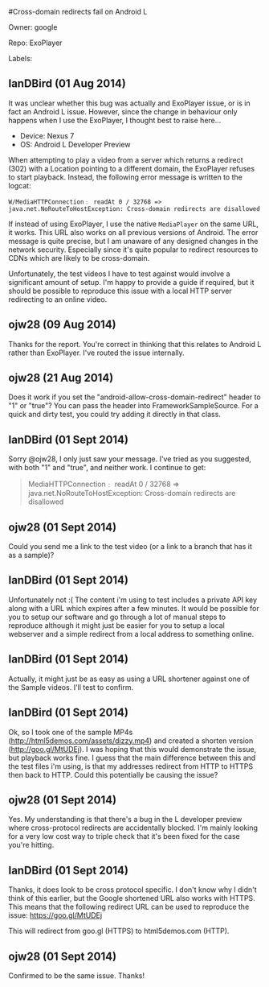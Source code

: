 #Cross-domain redirects fail on Android L

Owner: google

Repo: ExoPlayer

Labels: 

## IanDBird (01 Aug 2014)

It was unclear whether this bug was actually and ExoPlayer issue, or is in fact an Android L issue. However, since the change in behaviour only happens when I use the ExoPlayer, I thought best to raise here...
- Device: Nexus 7
- OS: Android L Developer Preview

When attempting to play a video from a server which returns a redirect (302) with a Location pointing to a different domain, the ExoPlayer refuses to start playback. Instead, the following error message is written to the logcat:

```
W/MediaHTTPConnection﹕ readAt 0 / 32768 => java.net.NoRouteToHostException: Cross-domain redirects are disallowed
```

If instead of using ExoPlayer, I use the native `MediaPlayer` on the same URL, it works. This URL also works on all previous versions of Android. The error message is quite precise, but I am unaware of any designed changes in the network security. Especially since it's quite popular to redirect resources to CDNs which are likely to be cross-domain.

Unfortunately, the test videos I have to test against would involve a significant amount of setup. I'm happy to provide a guide if required, but it should be possible to reproduce this issue with a local HTTP server redirecting to an online video.


## ojw28 (09 Aug 2014)

Thanks for the report. You're correct in thinking that this relates to Android L rather than ExoPlayer. I've routed the issue internally.


## ojw28 (21 Aug 2014)

Does it work if you set the "android-allow-cross-domain-redirect" header to "1" or "true"? You can pass the header into FrameworkSampleSource. For a quick and dirty test, you could try adding it directly in that class.


## IanDBird (01 Sept 2014)

Sorry @ojw28, I only just saw your message. I've tried as you suggested, with both "1" and "true", and neither work. I continue to get:

> MediaHTTPConnection﹕ readAt 0 / 32768 => java.net.NoRouteToHostException: Cross-domain redirects are disallowed


## ojw28 (01 Sept 2014)

Could you send me a link to the test video (or a link to a branch that has it as a sample)?


## IanDBird (01 Sept 2014)

Unfortunately not :( The content i'm using to test includes a private API key along with a URL which expires after a few minutes. It would be possible for you to setup our software and go through a lot of manual steps to reproduce although it might just be easier for you to setup a local webserver and a simple redirect from a local address to something online.


## IanDBird (01 Sept 2014)

Actually, it might just be as easy as using a URL shortener against one of the Sample videos. I'll test to confirm.


## IanDBird (01 Sept 2014)

Ok, so I took one of the sample MP4s (http://html5demos.com/assets/dizzy.mp4) and created a shorten version (http://goo.gl/MtUDEj). I was hoping that this would demonstrate the issue, but playback works fine. I guess that the main difference between this and the test files i'm using, is that my addresses redirect from HTTP to HTTPS then back to HTTP. Could this potentially be causing the issue?


## ojw28 (01 Sept 2014)

Yes. My understanding is that there's a bug in the L developer preview where cross-protocol redirects are accidentally blocked. I'm mainly looking for a very low cost way to triple check that it's been fixed for the case you're hitting.


## IanDBird (01 Sept 2014)

Thanks, it does look to be cross protocol specific. I don't know why I didn't think of this earlier, but the Google shortened URL also works with HTTPS. This means that the following redirect URL can be used to reproduce the issue:  https://goo.gl/MtUDEj

This will redirect from goo.gl (HTTPS) to html5demos.com (HTTP). 


## ojw28 (01 Sept 2014)

Confirmed to be the same issue. Thanks!


